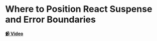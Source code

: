 # Where to Position React Suspense and Error Boundaries

**[📹 Video](https://egghead.io/lessons/react-course-intro)**

